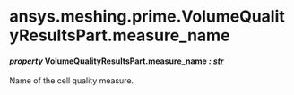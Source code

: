 # ansys.meshing.prime.VolumeQualityResultsPart.measure_name



#### *property* VolumeQualityResultsPart.measure_name *: [str](https://docs.python.org/3.11/library/stdtypes.html#str)*

Name of the cell quality measure.

<!-- !! processed by numpydoc !! -->
